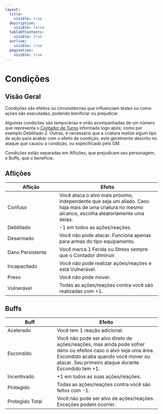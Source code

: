 ```yaml
---
layout:
  title:
    visible: true
  description:
    visible: false
  tableOfContents:
    visible: true
  outline:
    visible: true
  pagination:
    visible: true
---
```


# Condições

## &#x20;Visão Geral

Condições são efeitos ou circunstâncias que influenciam testes ou como ações são executadas, podendo benificiar ou prejudicar.

Algumas condições são temporárias e virão acompanhadas de um número que representa o [Contador de Turno](contadores.md#countdown-turno) informado logo após; como por exemplo Debilitado 2. Outras, é necessário que a criatura realize algum tipo de ação para acabar com o efeito da condição, este geralmente descrito no ataque que causou a condição, ou especificado pelo GM.

Condições estão separadas em Aflições, que prejudicam seu personagem, e Buffs, que o beneficia.

## Aflições <a href="#aflicoes" id="aflicoes"></a>

<table><thead><tr><th width="155">Aflição</th><th>Efeito</th></tr></thead><tbody><tr><td>Confuso</td><td>Você ataca o alvo mais próximo, independente que seja um aliado. Caso haja mais de uma criatura no mesmo alcance, escolha aleatoriamente uma delas.</td></tr><tr><td>Debilitado</td><td>-1 em todos as ações/reações.</td></tr><tr><td>Desarmado</td><td>Você não pode atacar. Funciona apenas para armas do tipo equipamento.</td></tr><tr><td>Dano Persistente</td><td>Você marca 1 Ferida ou Stress sempre que o Contador diminuir.</td></tr><tr><td>Incapacitado</td><td>Você não pode realizar ações/reações e está Vulnerável.</td></tr><tr><td>Preso</td><td>Você não pode mover.</td></tr><tr><td>Vulnerável</td><td>Todas as ações/reações contra você são realizadas com +1.</td></tr></tbody></table>

## Buffs <a href="#buffs" id="buffs"></a>

<table><thead><tr><th width="147">Buff</th><th>Efeito</th></tr></thead><tbody><tr><td>Acelerado</td><td>Você tem 1 reação adicional.</td></tr><tr><td>Escondido</td><td>Você não pode ser alvo direto de ações/reações, mas ainda pode sofrer dano ou efeitos caso o alvo seja uma área. Escondido acaba quando você mover ou atacar. Seu primeiro ataque durante Escondido tem +1.</td></tr><tr><td>Incentivado</td><td>+1 em todos as suas ações/reações.</td></tr><tr><td>Protegido</td><td>Todas as ações/reações contra você são feitos com -1.</td></tr><tr><td>Protegido Total</td><td>Você não pode ser alvo de ações/reações. Exceções podem ocorrer.</td></tr></tbody></table>
